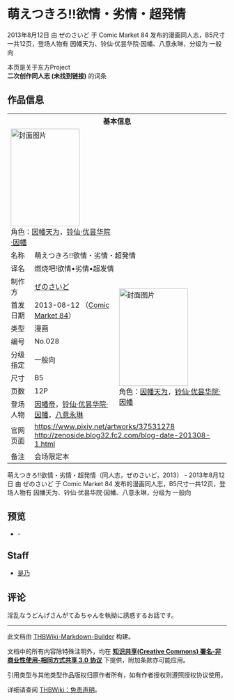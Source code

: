 # 萌えつきろ!!欲情・劣情・超発情

<!-- source html: G:\repos\THBWiki-Markdown-Builder\THBWikiMarkdown\Temp\main\6\69\ns0%3A%E8%90%8C%E3%81%88%E3%81%A4%E3%81%8D%E3%82%8D%21%21%E6%AC%B2%E6%83%85%E3%83%BB%E5%8A%A3%E6%83%85%E3%83%BB%E8%B6%85%E7%99%BA%E6%83%85.html -->

2013年8月12日 由 ぜのさいど 于 Comic Market 84 发布的漫画同人志，B5尺寸一共12页，登场人物有 因幡天为、铃仙·优昙华院·因幡、八意永琳，分级为 一般向

本页是关于东方Project  
 **二次创作同人志 (未找到链接)** 的词条
## 作品信息

<table><tbody><tr><th colspan="3">基本信息</th></tr><tr><td class="cover-artwork-mobile" colspan="2"><a href="./文件-萌えつきろ!!欲情・劣情・超発情封面.jpg.md" class="image" title="封面图片"><img alt="封面图片" src="https://upload.thwiki.cc/thumb/6/63/%E8%90%8C%E3%81%88%E3%81%A4%E3%81%8D%E3%82%8D%21%21%E6%AC%B2%E6%83%85%E3%83%BB%E5%8A%A3%E6%83%85%E3%83%BB%E8%B6%85%E7%99%BA%E6%83%85%E5%B0%81%E9%9D%A2.jpg/158px-%E8%90%8C%E3%81%88%E3%81%A4%E3%81%8D%E3%82%8D%21%21%E6%AC%B2%E6%83%85%E3%83%BB%E5%8A%A3%E6%83%85%E3%83%BB%E8%B6%85%E7%99%BA%E6%83%85%E5%B0%81%E9%9D%A2.jpg" decoding="async" loading="lazy" width="158" height="224" srcset="https://upload.thwiki.cc/thumb/6/63/%E8%90%8C%E3%81%88%E3%81%A4%E3%81%8D%E3%82%8D%21%21%E6%AC%B2%E6%83%85%E3%83%BB%E5%8A%A3%E6%83%85%E3%83%BB%E8%B6%85%E7%99%BA%E6%83%85%E5%B0%81%E9%9D%A2.jpg/238px-%E8%90%8C%E3%81%88%E3%81%A4%E3%81%8D%E3%82%8D%21%21%E6%AC%B2%E6%83%85%E3%83%BB%E5%8A%A3%E6%83%85%E3%83%BB%E8%B6%85%E7%99%BA%E6%83%85%E5%B0%81%E9%9D%A2.jpg 1.5x, https://upload.thwiki.cc/thumb/6/63/%E8%90%8C%E3%81%88%E3%81%A4%E3%81%8D%E3%82%8D%21%21%E6%AC%B2%E6%83%85%E3%83%BB%E5%8A%A3%E6%83%85%E3%83%BB%E8%B6%85%E7%99%BA%E6%83%85%E5%B0%81%E9%9D%A2.jpg/317px-%E8%90%8C%E3%81%88%E3%81%A4%E3%81%8D%E3%82%8D%21%21%E6%AC%B2%E6%83%85%E3%83%BB%E5%8A%A3%E6%83%85%E3%83%BB%E8%B6%85%E7%99%BA%E6%83%85%E5%B0%81%E9%9D%A2.jpg 2x" data-file-width="946" data-file-height="1336"></a><div class="cover-char">角色：<a href="./因幡帝.md" title="因幡帝">因幡天为</a>，<a href="./铃仙·优昙华院·因幡.md" title="铃仙·优昙华院·因幡">铃仙·优昙华院·因幡</a></div></td>
</tr><tr><td class="label">名称</td><td colspan="2"> 萌えつきろ!!欲情・劣情・超発情 </td></tr><tr><td class="label">译名</td><td colspan="2"> 燃烧吧!欲情•劣情•超发情 </td></tr><tr><td class="label">制作方</td><td><a href="./ぜのさいど.md" title="ぜのさいど">ぜのさいど</a></td><td class="cover-artwork" rowspan="8" style="min-width:224px;"><a href="./文件-萌えつきろ!!欲情・劣情・超発情封面.jpg.md" class="image" title="封面图片"><img alt="封面图片" src="https://upload.thwiki.cc/thumb/6/63/%E8%90%8C%E3%81%88%E3%81%A4%E3%81%8D%E3%82%8D%21%21%E6%AC%B2%E6%83%85%E3%83%BB%E5%8A%A3%E6%83%85%E3%83%BB%E8%B6%85%E7%99%BA%E6%83%85%E5%B0%81%E9%9D%A2.jpg/158px-%E8%90%8C%E3%81%88%E3%81%A4%E3%81%8D%E3%82%8D%21%21%E6%AC%B2%E6%83%85%E3%83%BB%E5%8A%A3%E6%83%85%E3%83%BB%E8%B6%85%E7%99%BA%E6%83%85%E5%B0%81%E9%9D%A2.jpg" decoding="async" loading="lazy" width="158" height="224" srcset="https://upload.thwiki.cc/thumb/6/63/%E8%90%8C%E3%81%88%E3%81%A4%E3%81%8D%E3%82%8D%21%21%E6%AC%B2%E6%83%85%E3%83%BB%E5%8A%A3%E6%83%85%E3%83%BB%E8%B6%85%E7%99%BA%E6%83%85%E5%B0%81%E9%9D%A2.jpg/238px-%E8%90%8C%E3%81%88%E3%81%A4%E3%81%8D%E3%82%8D%21%21%E6%AC%B2%E6%83%85%E3%83%BB%E5%8A%A3%E6%83%85%E3%83%BB%E8%B6%85%E7%99%BA%E6%83%85%E5%B0%81%E9%9D%A2.jpg 1.5x, https://upload.thwiki.cc/thumb/6/63/%E8%90%8C%E3%81%88%E3%81%A4%E3%81%8D%E3%82%8D%21%21%E6%AC%B2%E6%83%85%E3%83%BB%E5%8A%A3%E6%83%85%E3%83%BB%E8%B6%85%E7%99%BA%E6%83%85%E5%B0%81%E9%9D%A2.jpg/317px-%E8%90%8C%E3%81%88%E3%81%A4%E3%81%8D%E3%82%8D%21%21%E6%AC%B2%E6%83%85%E3%83%BB%E5%8A%A3%E6%83%85%E3%83%BB%E8%B6%85%E7%99%BA%E6%83%85%E5%B0%81%E9%9D%A2.jpg 2x" data-file-width="946" data-file-height="1336"></a><div class="cover-char">角色：<a href="./因幡帝.md" title="因幡帝">因幡天为</a>，<a href="./铃仙·优昙华院·因幡.md" title="铃仙·优昙华院·因幡">铃仙·优昙华院·因幡</a></div></td>
</tr><tr><td class="label">首发日期</td><td>2013-08-12&#160;（<a href="/展会作品列表?e=Comic+Market%2384">Comic Market 84</a>）</td></tr><tr><td class="label">类型</td><td>漫画</td></tr><tr><td class="label">编号</td><td>No.028</td></tr><tr><td class="label">分级指定</td><td>一般向</td></tr><tr><td class="label">尺寸</td><td>B5</td></tr><tr><td class="label">页数</td><td>12P</td></tr><tr><td class="label">登场人物</td><td><a href="./因幡帝.md" title="因幡帝">因幡帝</a>，<a href="./铃仙·优昙华院·因幡.md" title="铃仙·优昙华院·因幡">铃仙·优昙华院·因幡</a>，<a href="./八意永琳.md" title="八意永琳">八意永琳</a></td></tr>
<tr><td class="label">官网页面</td><td colspan="2"><a rel="nofollow" class="external free" href="https://www.pixiv.net/artworks/37531278">https://www.pixiv.net/artworks/37531278</a><br><a rel="nofollow" class="external free" href="http://zenoside.blog32.fc2.com/blog-date-201308-1.html">http://zenoside.blog32.fc2.com/blog-date-201308-1.html</a></td></tr><tr><td class="label">备注</td><td colspan="2">会场限定本</td></tr></tbody></table>

萌えつきろ!!欲情・劣情・超発情（同人志，ぜのさいど，2013） - 2013年8月12日 由 ぜのさいど 于 Comic Market 84 发布的漫画同人志，B5尺寸一共12页，登场人物有 因幡天为、铃仙·优昙华院·因幡、八意永琳，分级为 一般向
## 预览
- [](./文件-萌えつきろ!!欲情・劣情・超発情预览图1.jpg.md)- [](./文件-萌えつきろ!!欲情・劣情・超発情预览图2.jpg.md)

## Staff
- [是乃](./是乃.md)

## 评论
  
淫乱なうどんげさんがてゐちゃんを執拗に誘惑するお話です。
  
  
  

  





---

此文档由 [THBWiki-Markdown-Builder](https://github.com/Delsin-Yu/THBWiki-Markdown-Builder) 构建。

文档中的所有内容除特殊注明外，均在 [**知识共享(Creative Commons) 署名-非商业性使用-相同方式共享 3.0 协议**](https://creativecommons.org/licenses/by-sa/3.0/deed.zh-hans) 下提供，附加条款亦可能应用。

引用类型与其他类型作品版权归原作者所有，如有作者授权则遵照授权协议使用。

详细请查阅 [THBWiki：免责声明](https://thbwiki.cc/THBWiki:%E5%85%8D%E8%B4%A3%E5%A3%B0%E6%98%8E)。

